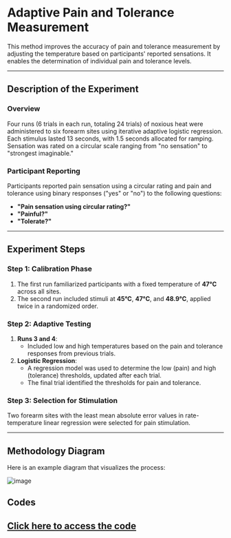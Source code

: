# Adaptive Pain and Tolerance Measurement

This method improves the accuracy of pain and tolerance measurement by adjusting the temperature based on participants' reported sensations. It enables the determination of individual pain and tolerance levels.

---

## Description of the Experiment

### Overview
Four runs (6 trials in each run, totaling 24 trials) of noxious heat were administered to six forearm sites using iterative adaptive logistic regression. Each stimulus lasted 13 seconds, with 1.5 seconds allocated for ramping. Sensation was rated on a circular scale ranging from "no sensation" to "strongest imaginable."

### Participant Reporting
Participants reported pain sensation using a circular rating and pain and tolerance using binary responses ("yes" or "no") to the following questions:
- **"Pain sensation using circular rating?"**
- **"Painful?"**
- **"Tolerate?"**

---

## Experiment Steps

### Step 1: Calibration Phase
1. The first run familiarized participants with a fixed temperature of **47°C** across all sites.
2. The second run included stimuli at **45°C**, **47°C**, and **48.9°C**, applied twice in a randomized order.

### Step 2: Adaptive Testing
1. **Runs 3 and 4**:
   - Included low and high temperatures based on the pain and tolerance responses from previous trials.
2. **Logistic Regression**:
   - A regression model was used to determine the low (pain) and high (tolerance) thresholds, updated after each trial.
   - The final trial identified the thresholds for pain and tolerance.

### Step 3: Selection for Stimulation
Two forearm sites with the least mean absolute error values in rate-temperature linear regression were selected for pain stimulation.

---

## Methodology Diagram
Here is an example diagram that visualizes the process:

![image](https://github.com/user-attachments/assets/1315c273-2167-4b79-9aa3-3e6673ac8487)


## Codes
## [Click here to access the code](https://github.com/Amindeh65/Pain-Calibration/tree/main/Codes)

